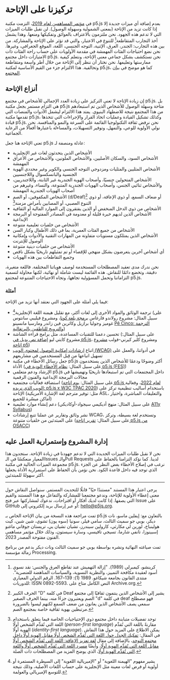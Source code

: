 # تركيزنا على الإتاحة

في [مؤتمر المساهمين لعام 2019](https://p5js.org/events/contributors-conference-2019)، التزمت مكتبة p5.js بعدم إضافة أي ميزات جديدة إلا إذا كانت تزيد من الإتاحة (بمعنى الشمولية وسهولة الوصول). لن نقبل طلبات الميزات التي لا تدعم هذه الجهود. نحن ملتزمون بالاعتراف بالعوائق وتفكيكها ومنعها. وهذا يشمل أخذ التجارب المتقاطعة[^1] للتنوع في الاعتبار، والتي قد تؤثر على الإتاحة والمشاركة. من بين هذه التجارب: الجندر، العرق، الإثنية، التوجه الجنسي، اللغة، الموقع الجغرافي، وغيرها. 
نحن نضع احتياجات الفئات المهمشة في مقدمة الأولويات على حساب راحة الفئات ذات الامتيازات داخل مجتمع p5.js. نحن نستكشف بشكل جماعي معنى الإتاحة، ونتعلم كيفية ممارستها وتعليمها. نحن نختار أن ننظر إلى الإتاحة من خلال أطر واسعة ومتقاطعة وتحالفية. هذا الالتزام جزء من القيم الأساسية لمكتبة p5.js، كما هو موضح في [بيان المجتمع](https://p5js.org/about/#community-statement).

## أنزاع الإتاحة

إن زيادة الإتاحة لا تعني التركيز على زيادة العدد الإجمالي للأشخاص في مجتمع p5.js. بل هي التزام مستمر بجعل مكتبة p5.js متاحة وسهلة الوصول للأشخاص الذين تم استبعادهم من هذا المجتمع نتيجة للاضطهاد البنيوي. يمتد هذا الالتزام ليشمل الأدوات والمنصات التي تقدمها مكتبة p5.js، وكذلك تشكيل القيادة وعمليات اتخاذ القرار والإجراءات التي تتخذها قيادة p5.js. نحن نرفض ثقافة التكنولوجيا القائمة على السرعة والنمو والمنافسة. نحن نولي الأولوية للوعي، والتمهل، وتوفير التسهيلات، والمساءلة باعتبارها أفعالًا من الرعاية الجماعية.

تعني الإتاحة هنا جعل p5.js عادلة ومنصفة لـ:

- الأشخاص الذين يتحدثون لغات غير الإنجليزية  
- الأشخاص السود، والسكان الأصليين، والأشخاص الملونين، والأشخاص من الأعراق المهمشة  
- الأشخاص المثليين والمثليات ومزدوجي التوجه الجنسي والكوير وغير محددي الهوية الجنسية والبانسكسوال واللاجنسيين  
- الأشخاص المتحولين جنسيًا، وأصحاب الهوية الجندرية غير الثابتة، واللاجندريين، والأشخاص ثنائيي الجنس، وأصحاب الهويات الجندرية المتنوعة، والنساء، وغيرهم من أصحاب الهويات الجندرية المهمشة  
- الأشخاص المكفوفين، أو الصم (d/Deaf)[^2] أو ضعاف السمع، أو ذوي الإعاقة، أو ذوي التنوع العصبي، أو المصابين بأمراض مزمنة[^3] 
- الأشخاص من ذوي الدخل المنخفض أو الذين يفتقرون إلى الموارد المالية أو الثقافية  
- الأشخاص الذين لديهم خبرة قليلة أو معدومة في المصادر المفتوحة أو البرمجة الإبداعية  
- الأشخاص من خلفيات تعليمية متنوعة  
- الأشخاص من جميع الفئات العمرية، بما في ذلك الأطفال وكبار السن  
- الأشخاص الذين يمتلكون مستويات متفاوتة من المهارات التقنية والأدوات وإمكانية الوصول للإنترنت  
- الأشخاص من خلفيات دينية متنوعة  
- أي أشخاص آخرين يتعرضون بشكل منهجي للإقصاء أو تم تمثيلهم تاريخيًا بشكل ناقص  
- وجميع التقاطعات بين هذه الهويات

نحن ندرك مدى تعقيد المصطلحات المستخدمة لوصف هوياتنا المختلفة. فاللغة متغيرة، دقيقة، وتخضع دائمًا للنقاش. هذه القائمة ليست شاملة أو نهائية، لكنها محاولة لتسمية التزاماتنا وتحمل المسؤولية تجاهها، وتجاه الاحتياجات المتنوعة لمجتمع p5.js.


### أمثلة  
فيما يلي أمثلة على الجهود التي نعتقد أنها تزيد من الإتاحة:

- ترجمة الوثائق والمواد الأخرى إلى لغات أكثر، مع تقليل هيمنة اللغة الإنجليزية[^4] (على سبيل المثال: مشروع رولاندو فارغاس [برمجة بلغة كونا](https://medium.com/@ProcessingOrg/culture-as-translation-processing-in-kuna-language-with-rolando-vargas-and-edinson-izquierdo-8079f14851f7)، ومشروع فيليبي سانتوس غوميز وجوليا برازيل وكاثرين فين زاندر ومارسيا مانسينو [Pê Cinco: الترجمة والترويج للناطقين بالبرتغالية](https://medium.com/processing-foundation/translating-p5-js-into-portuguese-for-the-brazilian-community-14b969e77ab1))  
- تحسين دعمنا للتقنيات المساعدة، مثل برامج قراءة الشاشة (على سبيل المثال: مشروع كايتي ليو [إضافة نص بديل في p5.js](https://medium.com/processing-foundation/adding-alt-text-e2c7684e44f8)، ومشروع كلير كيرني-فولب [مشروع إتاحة p5](https://medium.com/processing-foundation/p5-accessibility-115d84535fa8))  
- اتباع [إرشادات إمكانية الوصول لمحتوى الويب (WCAG)](https://www.w3.org/TR/WCAG21/) في أدواتنا، والعمل على تسهيل اتباعها من قِبل المستخدمين في مشاريعهم  
- جعل رسائل الأخطاء في مكتبة p5.js أكثر وضوحًا ودعمًا للأشخاص الذين يستخدمون الأداة (على سبيل المثال: [نظام الأخطاء الودية في p5.js (FES)](./friendly_error_system.md))  
- الإرشاد ودعم متعلمي p5.js داخل المجتمعات التي تم استبعادها تاريخيًا وتهميشها في مجالات البرمجة الإبداعية والفنون الرقمية  
- استضافة فعاليات مجتمعية (على سبيل المثال: [يوم إتاحة p5.js لعام 2022](https://p5js.org/events/p5js-access-day-2022)، وفعالية [الويب الذي نريده: p5.js x W3C TPAC 2020](https://medium.com/processing-foundation/p5-js-x-w3c-tpac-bee4c621a053)) باستخدام أساليب تنظيمية تركز على الإتاحة (مثل: توفير مترجم لغة الإشارة الأمريكية ASL، والتعليقات المباشرة، واختيار أماكن ميسّرة للجميع)  
- دعم إنشاء موارد تعليمية (على سبيل المثال: منهج أديكيمي سيجواد-أوكاديكي [A11y Syllabus](http://a11ysyllabus.site/))  
- نشر وثائق وتقارير عن عملنا تتبع إرشادات WCAG، وتستخدم لغة بسيطة، وتركز على المبتدئين من خلفيات متنوعة (على سبيل المثال: [تقرير إتاحة p5.js من OSACC](https://github.com/processing/OSACC-p5.js-Access-Report))


## إدارة المشروع وإستمرارية العمل عليه
نحن لا نقبل طلبات الميزات الجديدة التي لا تدعم جهودنا في زيادة الإتاحة. ستجدون هذا المعيار منعكسًا في الـIssues والـPull Requests لدينا. كما نؤكد التزامنا بالحفاظ على مجموعة الميزات الحالية في مكتبة p5.js. نرغب في إصلاح الأخطاء بغض النظر عن الجزء الذي توجد فيه داخل قاعدة الكود. نحن نؤمن بأن الحفاظ على استمرارية الأداة يجعلها أكثر سهولةً للمبتدئين.

___

يرجى اعتبار هذا المستند "مستندًا حيًا" قابلًا للتحديث المستمر. سنواصل النقاش حول معنى إعطاء الأولوية للإتاحة، وندعو مجتمعنا للمشاركة والتفاعل مع هذا المستند والقيم التي يصفها. إذا كانت لديك أفكار أو اقتراحات، ندعوك لمشاركتها عبر فتح Issue على GitHub أو عبر إرسال بريد إلكتروني إلى: hello@p5js.org.

تمت مراجعة هذه النسخة من بيان الإتاحة الخاص بـ p5.js بالتعاون مع: إيفلين ماسو، نات ديكر، بوبي جو سميث الثالث، سامي فيلر، سونيا (سوه يون) تشوي، شين شين، كيت هولينباخ، لورين لي مكارثي، كارولين سيندرز، تشيان تشيان يي، تريستان جوفاني ماغنو إسبينوزا، تانفي شارما، تسيجي تافيسي، وسارة سيستون، وذلك خلال مؤتمر مساهمي الفنون مفتوحة المصدر 2023.

تمت صياغته النهائية ونشره بواسطة بوبي جو سميث الثالث ونات ديكر بدعم من برنامج زمالة مؤسسة Processing.

[^1]: كرينشو، كيمبرلي (1989). "إزالة التهميش عند تقاطع العرق والجنس: نقد نسوي أسود لعقيدة مكافحة التمييز، والنظرية النسوية، والسياسات المناهضة للعنصرية". منتدى القانون بجامعة شيكاغو. 1989 (1): 139–167. الرقم الدولي المعياري للدوريات: ISSN 0892-5593. النص الكامل متاح على Archive.org.
[^2]: الحرف الكبير "D" في كلمة Deaf يشير إلى الأشخاص الذين ينتمون ثقافيًا إلى مجتمع الصم ويعتبرون جزءًا منه، بينما الحرف الصغير "d" في كلمة deaf فهو مصطلح سمعي يصف الأشخاص الذين يعانون من ضعف السمع لكنهم ليسوا بالضرورة مرتبطين بهوية ثقافية خاصة بمجتمع الصم.
[^3]: توجد تفضيلات متباينة داخل مجتمع ذوي الإحتياجيات الخاصة فيما يتعلق باستخدام اللغة التي تُقدِّم الشخص أولًا (*person-first language*) مقارنةً باللغة التي تُقدِّم الهوية أولًا (*identity-first language*). يمكن الاطلاع على المزيد حول هذا النقاش في المقال: [تفكيك الجدل حول اللغة التي تُقدِّم الشخص أولًا مقابل الهوية أولًا داخل مجتمع التوحد](https://news.northeastern.edu/2018/07/12/unpacking-the-debate-over-person-first-vs-identity-first-language-in-the-autism-community/)، بالإضافة إلى مقال [لغة تعزيز الإعاقة: اللغة التي تُقدِّم الشخص أولًا مقابل اللغة التي تُقدِّم الهوية أولًا](https://editorstorontoblog.com/2024/02/23/disability-affirming-language-person-first-versus-identity-first-language/)، وأيضًا [مسرد اللغة التي تُقدِّم الشخص أولًا واللغة التي تُقدِّم الهوية أولًا](https://ogs.ny.gov/system/files/documents/2024/02/person-first-and-identity-first-glossary_english_final.pdf)، الذي يوضح المزيد من المصطلحات ذات الصلة.
[^4]: يشير مفهوم "الهيمنة اللغوية" أو "الإمبريالية اللغوية" إلى السيطرة المستمرة أو أولوية أو فرض لغات معينة مثل الإنجليزية على حساب اللغات الأصلية، وذلك نتيجة للتوسع الإمبريالي والعولمة.
